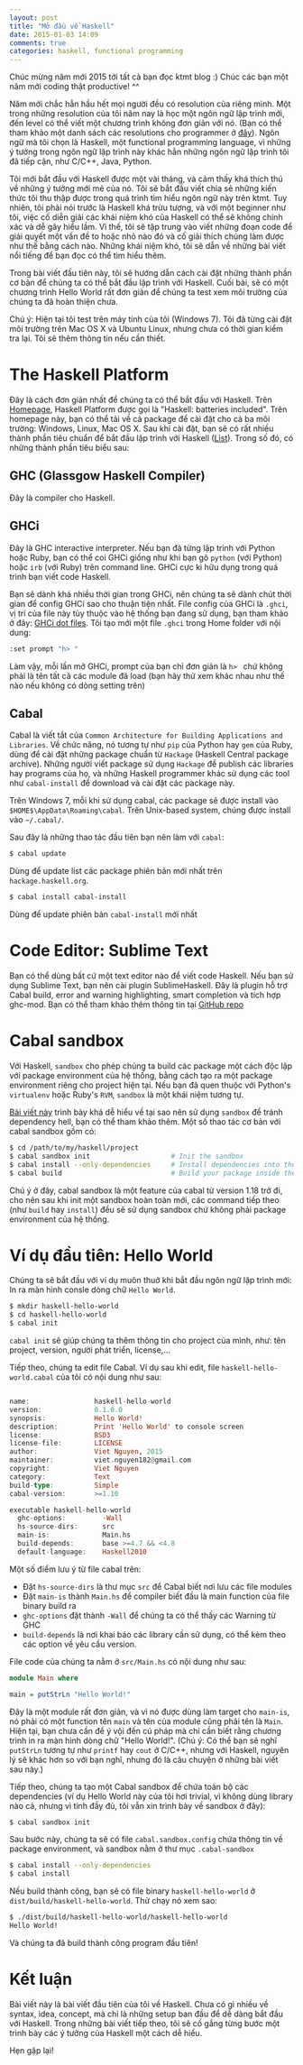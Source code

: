 ```yaml
---
layout: post
title: "Mở đầu về Haskell"
date: 2015-01-03 14:09
comments: true
categories: haskell, functional programming
---
```


Chúc mừng năm mới 2015 tới tất cả bạn đọc ktmt blog :) Chúc các bạn một năm mới coding thật productive! ^^ 

Năm mới chắc hẳn hầu hết mọi người đều có resolution của riêng mình. Một trong những resolution của tôi năm nay là học một ngôn ngữ lập trình mới, đến level có thể viết một chương trình không đơn giản với nó. (Bạn có thể tham khảo một danh sách các resolutions cho programmer ở [đây](http://matt.might.net/articles/programmers-resolutions/)). Ngôn ngữ mà tôi chọn là Haskell, một functional programming language, vì những ý tưởng trong ngôn ngữ lập trình này khác hẳn những ngôn ngữ lập trình tôi đã tiếp cận, như C/C++, Java, Python. 

Tôi mới bắt đầu với Haskell được một vài tháng, và cảm thấy khá thích thú về những ý tưởng mới mẻ của nó. Tôi sẽ bắt đầu viết chia sẻ những kiến thức tôi thu thập được trong quá trình tìm hiểu ngôn ngữ này trên ktmt. Tuy nhiên, tôi phải nói trước là Haskell khá trừu tượng, và với một beginner như tôi, việc cố diễn giải các khái niệm khó của Haskell có thể sẽ không chính xác và dễ gây hiểu lầm. Vì thế, tôi sẽ tập trung vào viết những đoạn code để giải quyết một vấn đề to hoặc nhỏ nào đó và cố giải thích chúng làm được như thế bằng cách nào. Những khái niệm khó, tôi sẽ dẫn về những bài viết nổi tiếng để bạn đọc có thể tìm hiểu thêm. 

Trong bài viết đầu tiên này, tôi sẽ hướng dẫn cách cài đặt những thành phần cơ bản để chúng ta có thể bắt đầu lập trình với Haskell. Cuối bài, sẽ có một chương trình Hello World rất đơn giản để chúng ta test xem môi trường của chúng ta đã hoàn thiện chưa.

Chú ý: Hiện tại tôi test trên máy tính của tôi (Windows 7). Tôi đã từng cài đặt môi trường trên Mac OS X và Ubuntu Linux, nhưng chưa có thời gian kiểm tra lại. Tôi sẽ thêm thông tin nếu cần thiết. 

# The Haskell Platform
Đây là cách đơn giản nhất để chúng ta có thể bắt đầu với Haskell. Trên [Homepage](https://www.haskell.org/platform/), Haskell Platform được gọi là "Haskell: batteries included". Trên homepage này, bạn có thể tải về cả package để cài đặt cho cả ba môi trường: Windows, Linux, Mac OS X. Sau khi cài đặt, bạn sẽ có rất nhiều thành phần tiêu chuẩn để bắt đầu lập trình với Haskell ([List](https://www.haskell.org/platform/contents.html)). Trong số đó, có những thành phần tiêu biểu sau:

## GHC (Glassgow Haskell Compiler)
Đây là compiler cho Haskell. 

## GHCi
Đây là GHC interactive interpreter. Nếu bạn đã từng lập trình với Python hoặc Ruby, bạn có thể coi GHCi giống như khi bạn gõ `python` (với Python) hoặc `irb` (với Ruby) trên command line. GHCi cực kì hữu dụng trong quá trình bạn viết code Haskell.

Bạn sẽ dành khá nhiều thời gian trong GHCi, nên chúng ta sẽ dành chút thời gian để config GHCi sao cho thuận tiện nhất. File config của GHCi là `.ghci`, vị trí của file này tùy thuộc vào hệ thống bạn đang sử dụng, bạn tham khảo ở đây: [GHCi dot files](https://downloads.haskell.org/~ghc/7.4.2/docs/html/users_guide/ghci-dot-files.html). Tôi tạo mới một file `.ghci` trong Home folder với nội dung: 

``` bash
:set prompt "h> "
```

Làm vậy, mỗi lần mở GHCi, prompt của bạn chỉ đơn giản là `h> ` chứ không phải là tên tất cả các module đã load (bạn hãy thử xem khác nhau như thế nào nếu không có dòng setting trên)

## Cabal  
Cabal là viết tắt của `Common Architecture for Building Applications and Libraries`. Về chức năng, nó tương tự như `pip` của Python hay `gem` của Ruby, dùng để cài đặt những package chuẩn từ `Hackage` (Haskell Central package archive). Những người viết package sử dụng `Hackage` để publish các libraries hay programs của họ, và những Haskell programmer khác sử dụng các tool như `cabal-install` để download và cài đặt các package này. 

Trên Windows 7, mỗi khi sử dụng cabal, các package sẽ được install vào `$HOME$\AppData\Roaming\cabal`. Trên Unix-based system, chúng được install vào `~/.cabal/`.

Sau đây là những thao tác đầu tiên bạn nên làm với `cabal`:

``` bash
$ cabal update
```

Dùng để update list các package phiên bản mới nhất trên `hackage.haskell.org`. 

``` bash
$ cabal install cabal-install
```

Dùng để update phiên bản `cabal-install` mới nhất

# Code Editor: Sublime Text 
Bạn có thể dùng bất cứ một text editor nào để viết code Haskell. Nếu bạn sử dụng Sublime Text, bạn nên cài plugin SublimeHaskell. Đây là plugin hỗ trợ Cabal build, error and warning highlighting, smart completion và tích hợp ghc-mod. Bạn có thể tham khảo thêm thông tin tại [GitHub repo](https://github.com/SublimeHaskell/SublimeHaskell)

# Cabal sandbox
Với Haskell, `sandbox` cho phép chúng ta build các package một cách độc lập với package environment của hệ thống, bằng cách tạo ra một package environment riêng cho project hiện tại. Nếu bạn đã quen thuộc với Python's `virtualenv` hoặc Ruby's `RVM`, `sandbox` là một khái niệm tương tự.

[Bài viết này](http://coldwa.st/e/blog/2013-08-20-Cabal-sandbox.html) trình bày khá dễ hiểu về tại sao nên sử dụng `sandbox` để tránh dependency hell, bạn có thể tham khảo thêm. Một số thao tác cơ bản với cabal sandbox gồm có: 

``` bash 
$ cd /path/to/my/haskell/project
$ cabal sandbox init                    # Init the sandbox
$ cabal install --only-dependencies     # Install dependencies into the sandbox
$ cabal build                           # Build your package inside the sandbox
```

Chú ý ở đây, cabal sandbox là một feature của cabal từ version 1.18 trở đi, cho nên sau khi init một sandbox hoàn toàn mới, các command tiếp theo (như `build` hay `install`) đều sẽ sử dụng sandbox chứ không phải package environment của hệ thống. 

# Ví dụ đầu tiên: Hello World 
Chúng ta sẽ bắt đầu với ví dụ muôn thuở khi bắt đầu ngôn ngữ lập trình mới: In ra màn hình consle dòng chữ `Hello World`. 

``` bash
$ mkdir haskell-hello-world
$ cd haskell-hello-world
$ cabal init
```

`cabal init` sẽ giúp chúng ta thêm thông tin cho project của mình, như: tên project, version, người phát triển, license,...

Tiếp theo, chúng ta edit file Cabal. Ví dụ sau khi edit, file `haskell-hello-world.cabal` của tôi có nội dung như sau: 

``` haskell

name:                haskell-hello-world
version:             0.1.0.0
synopsis:            Hello World!  
description:         Print 'Hello World' to console screen  
license:             BSD3
license-file:        LICENSE
author:              Viet Nguyen, 2015
maintainer:          viet.nguyen182@gmail.com
copyright:           Viet Nguyen 
category:            Text
build-type:          Simple
cabal-version:       >=1.10

executable haskell-hello-world
  ghc-options:         -Wall
  hs-source-dirs:      src
  main-is:             Main.hs 
  build-depends:       base >=4.7 && <4.8
  default-language:    Haskell2010

```
Một số điểm lưu ý từ file cabal trên: 

- Đặt `hs-source-dirs` là thư mục `src` để Cabal biết nơi lưu các file modules 
- Đặt `main-is` thành `Main.hs` để compiler biết đầu là main function của file binary build ra 
- `ghc-options` đặt thành `-Wall` để chúng ta có thể thấy các Warning từ GHC 
- `build-depends` là nơi khai báo các library cần sử dụng, có thể kèm theo các option về yêu cầu version. 

File code của chúng ta nằm ở `src/Main.hs` có nội dung như sau:

``` haskell
module Main where 

main = putStrLn "Hello World!"
```

Đây là một module rất đơn giản, và vì nó được dùng làm target cho `main-is`, nó phải có một function tên `main` và tên của module cũng phải tên là `Main`. Hiện tại, bạn chưa cần để ý vội đến cú pháp mà chỉ cần biết rằng chương trình in ra màn hình dòng chữ "Hello World!". (Chú ý: Có thể bạn sẽ nghĩ `putStrLn` tương tự như `printf` hay `cout` ở C/C++, nhưng với Haskell, nguyên lý sẽ khác hơn so với bạn nghĩ, nhưng đó là câu chuyện ở những bài viết sau này.)

Tiếp theo, chúng ta tạo một Cabal sandbox để chứa toàn bộ các dependencies (ví dụ Hello World này của tôi hơi trivial, vì không dùng library nào cả, nhưng vì tính đầy đủ, tôi vẫn xin trình bày về sandbox ở đây):

``` bash 
$ cabal sandbox init
```

Sau bước này, chúng ta sẽ có file `cabal.sandbox.config` chứa thông tin về package environment, và sandbox nằm ở thư mục `.cabal-sandbox`

``` bash 
$ cabal install --only-dependencies
$ cabal install
```

Nếu build thành công, bạn sẽ có file binary `haskell-hello-world` ở `dist/build/haskell-hello-world`. Thử chạy nó xem sao: 

``` bash
$ ./dist/build/haskell-hello-world/haskell-hello-world
Hello World!

```
Và chúng ta đã build thành công program đầu tiên! 

# Kết luận 
Bài viết này là bài viết đầu tiên của tôi về Haskell. Chưa có gì nhiều về syntax, idea, concept, mà chỉ là những setup ban đầu để dễ dàng bắt đầu với Haskell. Trong những bài viết tiếp theo, tôi sẽ cố gắng từng bước một trình bày các ý tưởng của Haskell một cách dễ hiểu. 

Hẹn gặp lại!
